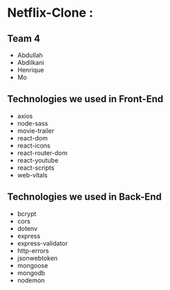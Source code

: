 # Netflix-Clone : 
## Team 4 
- Abdullah
- Abdilkani
- Henrique
- Mo

## Technologies we used in Front-End
- axios
- node-sass
- movie-trailer
- react-dom
- react-icons
- react-router-dom
- react-youtube
- react-scripts
- web-vitals

## Technologies we used in Back-End
- bcrypt
- cors
- dotenv
- express
- express-validator
- http-errors
- jsonwebtoken
- mongoose
- mongodb
- nodemon
